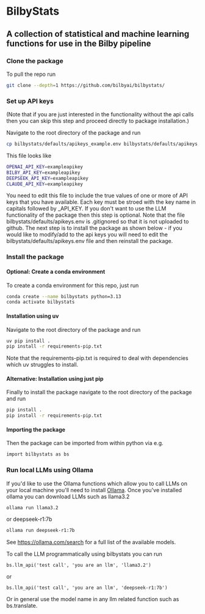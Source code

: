 # BilbyStats 
## A collection of  statistical and machine learning functions for use in the Bilby pipeline

### Clone the package
To pull the repo run
```bash
git clone --depth=1 https://github.com/bilbyai/bilbystats/
```

### Set up API keys
(Note that if you are just interested in the functionality without the api calls then you can skip this step 
and proceed directly to package installation.)

Navigate to the root directory of the package and run 
 ```bash
cp bilbystats/defaults/apikeys_example.env bilbystats/defaults/apikeys.env
```
This file looks like 

 ```bash
OPENAI_API_KEY=exampleapikey
BILBY_API_KEY=exampleapikey
DEEPSEEK_API_KEY=exampleapikey
CLAUDE_API_KEY=exampleapikey
```
You need to edit this file to include the true values of one or more of API keys that you have available.
Each key must be stroed with the key name in capitals followed by _API_KEY. If you don't want to use the LLM
functionality of the package then this step is optional. Note that the file bilbystats/defaults/apikeys.env is
.gitignored so that it is not uploaded to github. The next step is to install the package as shown below - 
if you would like to modify/add to the api keys you will need to edit the bilbystats/defaults/apikeys.env file
and then reinstall the package.

### Install the package

#### Optional: Create a conda environment
To create a conda environment for this repo, just run 
```bash
conda create --name bilbystats python=3.13
conda activate bilbystats
```
#### Installation using uv
Navigate to the root directory of the package and run 
```bash
uv pip install .
pip install -r requirements-pip.txt
```
Note that the requirements-pip.txt is required to deal with dependencies which uv struggles to install.
#### Alternative: Installation using just pip
Finally to install the package navigate to the root directory of the package and run
```bash
pip install .
pip install -r requirements-pip.txt
```
#### Importing the package
Then the package can be imported from within python via e.g. 

```bash
import bilbystats as bs
```

### Run local LLMs using Ollama
If you'd like to use the Ollama functions which allow you to call LLMs on your local machine you'll need to install [Ollama](https://ollama.com/).
Once you've installed ollama you can download LLMs such as llama3.2

```bash
ollama run llama3.2
```
or deepseek-r1:7b

```bash
ollama run deepseek-r1:7b
```

See https://ollama.com/search for a full list of the available models.

To call the LLM programmatically using bilbystats you can run

```
bs.llm_api('test call', 'you are an llm', 'llama3.2')
```
or 
```
bs.llm_api('test call', 'you are an llm', 'deepseek-r1:7b')
```
Or in general use the model name in any llm related function such as bs.translate. 


